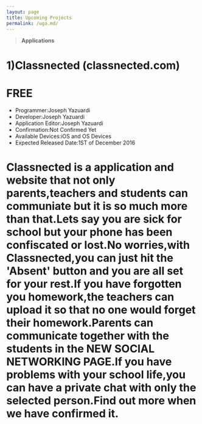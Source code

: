 ```yaml
---
layout: page
title: Upcoming Projects 
permalink: /uga.md/
---
```

>**Applications**

<h1>1)Classnected (classnected.com)</h1>
<h1>FREE</h1>
<ul>
<li>Programmer:Joseph Yazuardi</li>
<li>Developer:Joseph Yazuardi</li>
<li>Application Editor:Joseph Yazuardi</li>
<li>Confirmation:Not Confirmed Yet</li>
<li>Available Devices:iOS and OS Devices</li>
<li>Expected Released Date:1ST of December 2016</li>
</ul>

<h1>Classnected is a application and website that not only parents,teachers and students can communiate but it is so much more than that.Lets say you are sick for school but your phone has been confiscated or lost.No worries,with Classnected,you can just hit the 'Absent' button and you are all set for your rest.If you have forgotten you homework,the teachers can upload it so that no one would forget their homework.Parents can communicate together with the students in the NEW SOCIAL NETWORKING PAGE.If you have problems with your school life,you can have a private chat with only the selected person.Find out more when we have confirmed it.
</h1>




